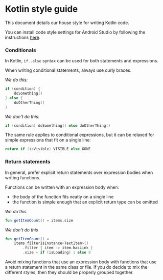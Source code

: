 # Kotlin style guide

This document details our house style for writing Kotlin code.

You can install code style settings for Android Studio by following the instructions [here](https://github.com/bbc/News-And-Weather-Android-Code-style).

### Conditionals

In Kotlin, `if..else` syntax can be used for both statements and expressions.

When writing conditional statements, always use curly braces.

_We do this:_
```kotlin
if (condition) {
    doSomething()
} else {
    doOtherThing()
}
```

_We don't do this:_
```kotlin
if (condition) doSomething() else doOtherThing()
```

The same rule applies to conditional expressions, but it can be relaxed for simple expressions that fit on a single line:
```kotlin
return if (isVisible) VISIBLE else GONE
```

### Return statements

In general, prefer explicit return statements over expression bodies when writing functions.

Functions can be written with an expression body when:
- the body of the function fits neatly on a single line
- the function is simple enough that an explicit return type can be omitted

_We do this_
```kotlin
fun getItemCount() = items.size
```

_We don't do this_
```kotlin
fun getItemCount() =
    items.filterIsInstance<TextItem>()
        .filter { item -> item.hasLink }
        .size + if (isLoading) 1 else 0

```

Avoid mixing functions that use an expression body with functions that use a return statement in the same class or file. If you do decide to mix the different styles, then they should be properly grouped together.